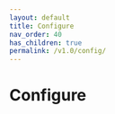```yaml
---
layout: default
title: Configure
nav_order: 40
has_children: true
permalink: /v1.0/config/
---
```


# Configure
